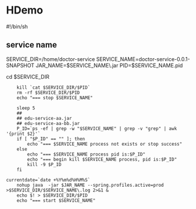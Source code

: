 # HDemo
#!/bin/sh



## service name
SERVICE_DIR=/home/doctor-service
SERVICE_NAME=doctor-service-0.0.1-SNAPSHOT
JAR_NAME=$SERVICE_NAME\.jar
PID=$SERVICE_NAME\.pid


cd $SERVICE_DIR


        kill `cat $SERVICE_DIR/$PID`
        rm -rf $SERVICE_DIR/$PID
        echo "=== stop $SERVICE_NAME"

        sleep 5
		##
		## edu-service-aa.jar
		## edu-service-aa-bb.jar
        P_ID=`ps -ef | grep -w "$SERVICE_NAME" | grep -v "grep" | awk '{print $2}'`
        if [ "$P_ID" == "" ]; then
            echo "=== $SERVICE_NAME process not exists or stop success"
        else
            echo "=== $SERVICE_NAME process pid is:$P_ID"
            echo "=== begin kill $SERVICE_NAME process, pid is:$P_ID"
            kill -9 $P_ID
        fi

	currentdate=`date +%Y%m%d%H%M%S`
        nohup java  -jar $JAR_NAME --spring.profiles.active=prod >$SERVICE_DIR/$SERVICE_NAME\.log 2>&1 &
        echo $! > $SERVICE_DIR/$PID
        echo "=== start $SERVICE_NAME"


